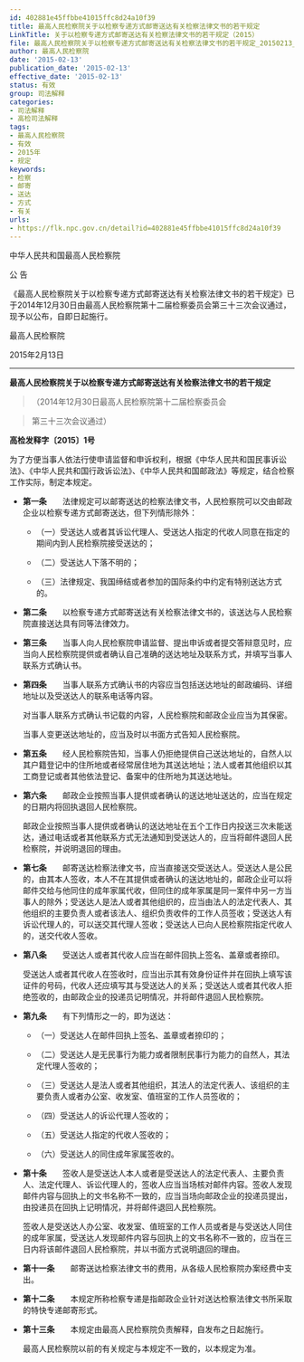 ```yaml
---
id: 402881e45ffbbe41015ffc8d24a10f39
title: 最高人民检察院关于以检察专递方式邮寄送达有关检察法律文书的若干规定
LinkTitle: 关于以检察专递方式邮寄送达有关检察法律文书的若干规定（2015）
file: 最高人民检察院关于以检察专递方式邮寄送达有关检察法律文书的若干规定_20150213_402881e45ffbbe41015ffc8d24a10f39.docx
author: 最高人民检察院
date: '2015-02-13'
publication_date: '2015-02-13'
effective_date: '2015-02-13'
status: 有效
group: 司法解释
categories:
- 司法解释
- 高检司法解释
tags:
- 最高人民检察院
- 有效
- 2015年
- 规定
keywords:
- 检察
- 邮寄
- 送达
- 方式
- 有关
urls:
- https://flk.npc.gov.cn/detail?id=402881e45ffbbe41015ffc8d24a10f39
---
```


中华人民共和国最高人民检察院

公 告

《最高人民检察院关于以检察专递方式邮寄送达有关检察法律文书的若干规定》已于2014年12月30日由最高人民检察院第十二届检察委员会第三十三次会议通过，现予以公布，自即日起施行。

最高人民检察院

2015年2月13日

---

**最高人民检察院关于以检察专递方式邮寄送达有关检察法律文书的若干规定**

> （2014年12月30日最高人民检察院第十二届检察委员会

> 第三十三次会议通过）

**高检发释字〔2015〕1号**

为了方便当事人依法行使申请监督和申诉权利，根据《中华人民共和国民事诉讼法》、《中华人民共和国行政诉讼法》、《中华人民共和国邮政法》等规定，结合检察工作实际，制定本规定。

- **第一条**　　法律规定可以邮寄送达的检察法律文书，人民检察院可以交由邮政企业以检察专递方式邮寄送达，但下列情形除外：

  - （一）受送达人或者其诉讼代理人、受送达人指定的代收人同意在指定的期间内到人民检察院接受送达的；

  - （二）受送达人下落不明的；

  - （三）法律规定、我国缔结或者参加的国际条约中约定有特别送达方式的。

- **第二条**　　以检察专递方式邮寄送达有关检察法律文书的，该送达与人民检察院直接送达具有同等法律效力。

- **第三条**　　当事人向人民检察院申请监督、提出申诉或者提交答辩意见时，应当向人民检察院提供或者确认自己准确的送达地址及联系方式，并填写当事人联系方式确认书。

- **第四条**　　当事人联系方式确认书的内容应当包括送达地址的邮政编码、详细地址以及受送达人的联系电话等内容。

  对当事人联系方式确认书记载的内容，人民检察院和邮政企业应当为其保密。

  当事人变更送达地址的，应当及时以书面方式告知人民检察院。

- **第五条**　　经人民检察院告知，当事人仍拒绝提供自己送达地址的，自然人以其户籍登记中的住所地或者经常居住地为其送达地址；法人或者其他组织以其工商登记或者其他依法登记、备案中的住所地为其送达地址。

- **第六条**　　邮政企业按照当事人提供或者确认的送达地址送达的，应当在规定的日期内将回执退回人民检察院。

  邮政企业按照当事人提供或者确认的送达地址在五个工作日内投送三次未能送达，通过电话或者其他联系方式无法通知到受送达人的，应当将邮件退回人民检察院，并说明退回的理由。

- **第七条**　　邮寄送达检察法律文书，应当直接送交受送达人。受送达人是公民的，由其本人签收，本人不在其提供或者确认的送达地址的，邮政企业可以将邮件交给与他同住的成年家属代收，但同住的成年家属是同一案件中另一方当事人的除外；受送达人是法人或者其他组织的，应当由法人的法定代表人、其他组织的主要负责人或者该法人、组织负责收件的工作人员签收；受送达人有诉讼代理人的，可以送交其代理人签收；受送达人已向人民检察院指定代收人的，送交代收人签收。

- **第八条**　　受送达人或者其代收人应当在邮件回执上签名、盖章或者捺印。

  受送达人或者其代收人在签收时，应当出示其有效身份证件并在回执上填写该证件的号码，代收人还应填写其与受送达人的关系；受送达人或者其代收人拒绝签收的，由邮政企业的投递员记明情况，并将邮件退回人民检察院。

- **第九条**　　有下列情形之一的，即为送达：

  - （一）受送达人在邮件回执上签名、盖章或者捺印的；

  - （二）受送达人是无民事行为能力或者限制民事行为能力的自然人，其法定代理人签收的；

  - （三）受送达人是法人或者其他组织，其法人的法定代表人、该组织的主要负责人或者办公室、收发室、值班室的工作人员签收的；

  - （四）受送达人的诉讼代理人签收的；

  - （五）受送达人指定的代收人签收的；

  - （六）受送达人的同住成年家属签收的。

- **第十条**　　签收人是受送达人本人或者是受送达人的法定代表人、主要负责人、法定代理人、诉讼代理人的，签收人应当当场核对邮件内容。签收人发现邮件内容与回执上的文书名称不一致的，应当当场向邮政企业的投递员提出，由投递员在回执上记明情况，并将邮件退回人民检察院。

  签收人是受送达人办公室、收发室、值班室的工作人员或者是与受送达人同住的成年家属，受送达人发现邮件内容与回执上的文书名称不一致的，应当在三日内将该邮件退回人民检察院，并以书面方式说明退回的理由。

- **第十一条**　　邮寄送达检察法律文书的费用，从各级人民检察院办案经费中支出。

- **第十二条**　　本规定所称检察专递是指邮政企业针对送达检察法律文书所采取的特快专递邮寄形式。

- **第十三条**　　本规定由最高人民检察院负责解释，自发布之日起施行。

  最高人民检察院以前的有关规定与本规定不一致的，以本规定为准。
